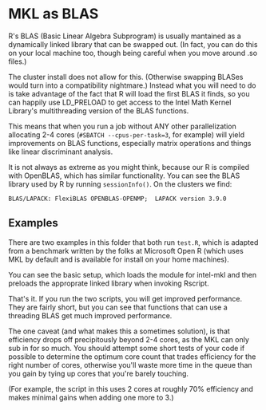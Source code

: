# MKL as BLAS

R's BLAS (Basic Linear Algebra Subprogram) is usually
mantained as a dynamically linked library that can be swapped
out. (In fact, you can do this on your local machine too, though
being careful when you move around .so files.)

The cluster install does not allow for this. (Otherwise
swapping BLASes would turn into a compatibility nightmare.)
Instead what you will need to do is take advantage of the fact
that R will load the first BLAS it finds, so you can happily use
LD_PRELOAD to get access to the Intel Math Kernel Library's
multithreading version of the BLAS functions.

This means that when you run a job without ANY other parallelization
allocating 2-4 cores (`#SBATCH --cpus-per-task=3`, for example) will yield
improvements on BLAS functions, especially matrix operations and
things like linear discriminant analysis.

It is not always as extreme as you might think, because our R
is compiled with OpenBLAS, which has similar functionality. You can
see the BLAS library used by R by running `sessionInfo()`. On the clusters
we find:

```
BLAS/LAPACK: FlexiBLAS OPENBLAS-OPENMP;  LAPACK version 3.9.0
```

## Examples

There are two examples in this folder that both run `test.R`, which
is adapted from a benchmark written by the folks at Microsoft Open R
(which uses MKL by default and is available for install on your
home machines).

You can see the basic setup, which loads the module for intel-mkl and
then preloads the approprate linked library when invoking Rscript.

That's it. If you run the two scripts, you will get improved performance.
They are fairly short, but you can see that functions that can use a threading BLAS get much improved performance.

The one caveat (and what makes this a sometimes solution), is that
efficiency drops off precipitously beyond 2-4 cores, as the MKL can
only sub in for so much. You should attempt some short tests of your
code if possible to determine the optimum core count that trades efficiency
for the right number of cores, otherwise you'll waste more time in
the queue than you gain by tying up cores that you're barely touching.

(For example, the script in this uses 2 cores at roughly 70% efficiency
and makes minimal gains when adding one more to 3.)
